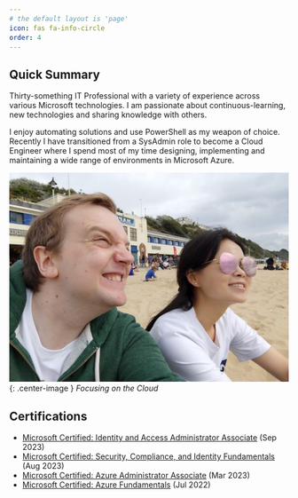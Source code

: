 ```yaml
---
# the default layout is 'page'
icon: fas fa-info-circle
order: 4
---
```


## Quick Summary
Thirty-something IT Professional with a variety of experience across various Microsoft technologies. I am passionate about continuous-learning, new technologies and sharing knowledge with others. 

I enjoy automating solutions and use PowerShell as my weapon of choice. Recently I have transitioned from a SysAdmin role to become a Cloud Engineer where I spend most of my time designing, implementing and maintaining a wide range of environments in Microsoft Azure.

![Focusing on the Cloud](assets/img/AboutPage/FocusingOnTheCloud.jpg){: .center-image }
*Focusing on the Cloud*

## Certifications
- [Microsoft Certified: Identity and Access Administrator Associate](https://learn.microsoft.com/en-gb/users/darylgraves/credentials/eb451b88576eebf) (Sep 2023)
- [Microsoft Certified: Security, Compliance, and Identity Fundamentals](https://learn.microsoft.com/en-gb/users/darylgraves/credentials/a5ccaab79ecdfcaf) (Aug 2023)
- [Microsoft Certified: Azure Administrator Associate](https://learn.microsoft.com/en-gb/users/darylgraves/credentials/4ff265d6f146263f) (Mar 2023)
- [Microsoft Certified: Azure Fundamentals](https://learn.microsoft.com/en-gb/users/darylgraves/credentials/c6a79661e1efdf81) (Jul 2022)

